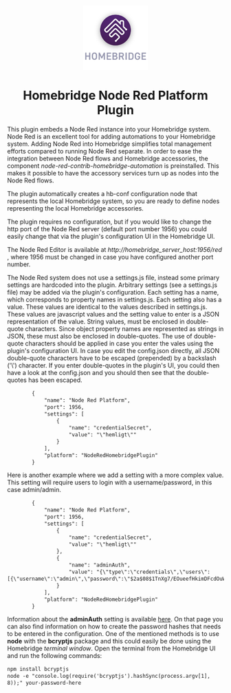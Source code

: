 <p align="center">

<img src="https://github.com/homebridge/branding/raw/latest/logos/homebridge-wordmark-logo-vertical.png" width="150">

</p>

<span align="center">

# Homebridge Node Red Platform Plugin

</span>

This plugin embeds a Node Red instance into your Homebridge system. Node Red is an excellent tool for adding automations to your Homebridge system.
Adding Node Red into Homebridge simplifies total management efforts compared to running Node Red separate.
 In order to ease the integration between Node Red flows and Homebridge accessories, the component *node-red-contrib-homebridge-automation* is preinstalled.
This makes it possible to have the accessory services turn up as nodes into the Node Red flows.

The plugin  automatically creates a hb-conf configuration node that represents the local Homebridge system, so you are ready to define nodes representing the local
Homebridge accessories.

The plugin requires no configuration, but if you would like to change the http port of the Node Red server (default port number 1956) you could easily change that
via the plugin's configuration UI in the Homebridge UI. 

The Node Red Editor is available at *http://homebridge_server_host:1956/red* , where 1956 must be changed in case you have configured another port number.

 
The Node Red system does not use a settings.js file, instead some primary settings are hardcoded into the plugin. Arbitrary settings (see a settings.js file) may be added
via the plugin's configuration. Each setting has a name, which corresponds to property names in settings.js. Each setting also has a value. These values are identical to the
values described in settings.js. These values are javascript values and the setting value to enter is a JSON representation of the value.
String values, must be enclosed in double-quote characters. Since object property names are represented as strings in JSON, these must also be enclosed in double-quotes.
The use of double-quote characters should be applied in case you enter the vales using the plugin's configuration UI. In case you edit the config.json directly, all JSON double-quote
characters have to be escaped (prepended) by a backslash ('\\') character. If you enter double-quotes in the plugin's UI, you could then have a look at the config.json and you should then
see that the double-quotes has been escaped.

```
        {
            "name": "Node Red Platform",
            "port": 1956,
            "settings": [
                {
                    "name": "credentialSecret",
                    "value": "\"hemligt\""
                }
            ],
            "platform": "NodeRedHomebridgePlugin"
        }

```

Here is another example where we add a setting with a more complex value. This setting will require users to login with a username/password, in this case admin/admin.

```
        {
            "name": "Node Red Platform",
            "port": 1956,
            "settings": [
                {
                    "name": "credentialSecret",
                    "value": "\"hemligt\""
                },
                {
                    "name": "adminAuth",
                    "value": "{\"type\":\"credentials\",\"users\":[{\"username\":\"admin\",\"password\":\"$2a$08$1TnXg7/EOueefHkimDFcdOuWG8r7RgaLO7MaxpH9D4F/FfFGgZolW\",\"permissions\":\"*\"}]}"
                }
            ],
            "platform": "NodeRedHomebridgePlugin"
        }

```

Information about the **adminAuth** setting is available [here](https://nodered.org/docs/user-guide/runtime/securing-node-red#usernamepassword-based-authentication). 
On that page you can also find information on how to create the password hashes that needs to be entered in the configuration.
One of the mentioned methods is to use **node** with the **bcryptjs** package and this could easily be done using the Homebridge *terminal window*.
Open the terminal from the Homebridge UI and run the following commands:

```
npm install bcryptjs
node -e "console.log(require('bcryptjs').hashSync(process.argv[1], 8));" your-password-here
```
